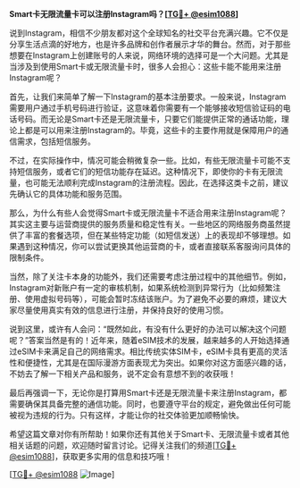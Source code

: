 **Smart卡无限流量卡可以注册Instagram吗？[[TG💪+ @esim1088](https://t.me/s/esim1088)]**

说到Instagram，相信不少朋友都对这个全球知名的社交平台充满兴趣。它不仅是分享生活点滴的好地方，也是许多品牌和创作者展示才华的舞台。然而，对于那些想要在Instagram上创建账号的人来说，网络环境的选择可是一个大问题。尤其是当涉及到使用Smart卡或无限流量卡时，很多人会担心：这些卡能不能用来注册Instagram呢？

首先，让我们来简单了解一下Instagram的基本注册要求。一般来说，Instagram需要用户通过手机号码进行验证，这意味着你需要有一个能够接收短信验证码的电话号码。而无论是Smart卡还是无限流量卡，只要它们能提供正常的通话功能，理论上都是可以用来注册Instagram的。毕竟，这些卡的主要作用就是保障用户的通信需求，包括短信服务。

不过，在实际操作中，情况可能会稍微复杂一些。比如，有些无限流量卡可能不支持短信服务，或者它们的短信功能存在延迟。这种情况下，即使你的卡有无限流量，也可能无法顺利完成Instagram的注册流程。因此，在选择这类卡之前，建议先确认它的具体功能和服务范围。

那么，为什么有些人会觉得Smart卡或无限流量卡不适合用来注册Instagram呢？其实这主要与运营商提供的服务质量和稳定性有关。一些地区的网络服务商虽然提供了丰富的套餐选项，但在某些特定功能（如短信发送）上的表现却不够理想。如果遇到这种情况，你可以尝试更换其他运营商的卡，或者直接联系客服询问具体的限制条件。

当然，除了关注卡本身的功能外，我们还需要考虑注册过程中的其他细节。例如，Instagram对新账户有一定的审核机制，如果系统检测到异常行为（比如频繁注册、使用虚拟号码等），可能会暂时冻结该账户。为了避免不必要的麻烦，建议大家尽量使用真实有效的信息进行注册，并保持良好的使用习惯。

说到这里，或许有人会问：“既然如此，有没有什么更好的办法可以解决这个问题呢？”答案当然是有的！近年来，随着eSIM技术的发展，越来越多的人开始选择通过eSIM卡来满足自己的网络需求。相比传统实体SIM卡，eSIM卡具有更高的灵活性和便捷性，尤其是在国际漫游方面表现尤为突出。如果你对这方面感兴趣的话，不妨去了解一下相关产品和服务，说不定会有意想不到的收获哦！

最后再强调一下，无论你是打算用Smart卡还是无限流量卡来注册Instagram，都需要确保其具备完整的通信功能。同时，也要遵守平台的规定，避免做出任何可能被视为违规的行为。只有这样，才能让你的社交体验更加顺畅愉快。

希望这篇文章对你有所帮助！如果你还有其他关于Smart卡、无限流量卡或者其他相关话题的问题，欢迎随时留言讨论。记得关注我们的频道[[TG💪+ @esim1088](https://t.me/s/esim1088)]，获取更多实用的信息和技巧哦！

[[TG💪+ @esim1088](https://t.me/s/esim1088) ![Image](https://i.postimg.cc/4NQfJmqS/Snipaste-2025-05-13-00-14-12.png)]